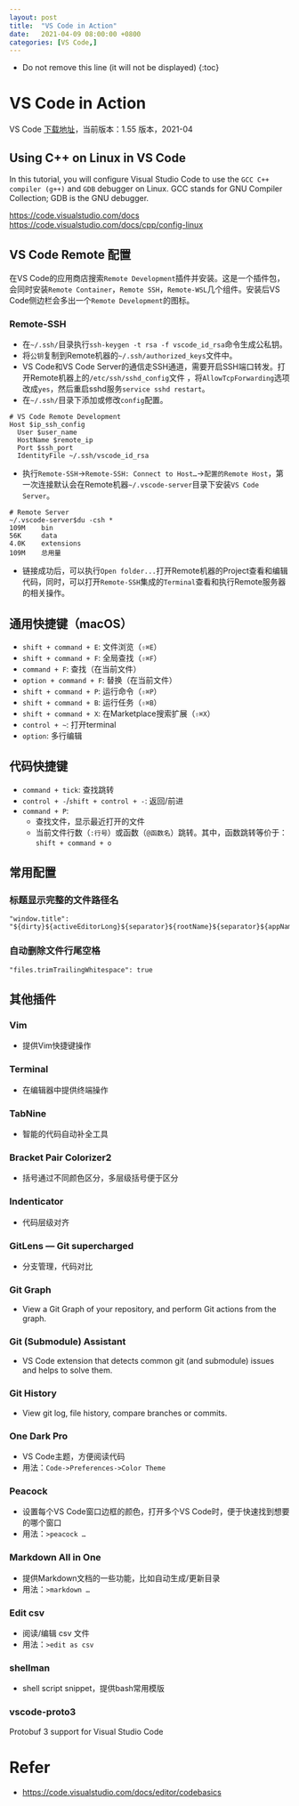 ```yaml
---
layout: post
title:  "VS Code in Action"
date:   2021-04-09 08:00:00 +0800
categories: [VS Code,]
---
```


* Do not remove this line (it will not be displayed)
{:toc}


# VS Code in Action

VS Code [下载地址](https://code.visualstudio.com/)，当前版本：1.55 版本，2021-04

## Using C++ on Linux in VS Code

In this tutorial, you will configure Visual Studio Code to use the `GCC C++ compiler (g++)` and `GDB` debugger on Linux. GCC stands for GNU Compiler Collection; GDB is the GNU debugger.

https://code.visualstudio.com/docs
https://code.visualstudio.com/docs/cpp/config-linux


## VS Code Remote 配置

在VS Code的应用商店搜索`Remote Development`插件并安装。这是一个插件包，会同时安装`Remote Container`，`Remote SSH`，`Remote-WSL`几个组件。安装后VS Code侧边栏会多出一个`Remote Development`的图标。

### Remote-SSH

* 在`~/.ssh/`目录执行`ssh-keygen -t rsa -f vscode_id_rsa`命令生成公私钥。
* 将`公钥`复制到Remote机器的`~/.ssh/authorized_keys`文件中。
* VS Code和VS Code Server的通信走SSH通道，需要开启SSH端口转发。打开Remote机器上的`/etc/ssh/sshd_config`文件 ，将`AllowTcpForwarding`选项改成`yes`，然后重启sshd服务`service sshd restart`。
* 在`~/.ssh/`目录下添加或修改`config`配置。
```
# VS Code Remote Development
Host $ip_ssh_config
  User $user_name
  HostName $remote_ip
  Port $ssh_port
  IdentityFile ~/.ssh/vscode_id_rsa
```

* 执行`Remote-SSH`->`Remote-SSH: Connect to Host…`->`配置的Remote Host`，第一次连接默认会在Remote机器`~/.vscode-server`目录下安装`VS Code Server`。

```
# Remote Server
~/.vscode-server$du -csh *
109M    bin
56K     data
4.0K    extensions
109M    总用量
```

* 链接成功后，可以执行`Open folder...`打开Remote机器的Project查看和编辑代码，同时，可以打开`Remote-SSH`集成的`Terminal`查看和执行Remote服务器的相关操作。

## 通用快捷键（macOS）

* `shift + command + E`: 文件浏览（`⇧⌘E`）
* `shift + command + F`: 全局查找（`⇧⌘F`）
* `command + F`: 查找（在当前文件）
* `option + command + F`: 替换（在当前文件）
* `shift + command + P`: 运行命令（`⇧⌘P`）
* `shift + command + B`:  运行任务（`⇧⌘B`）
* `shift + command + X`: 在Marketplace搜索扩展（`⇧⌘X`）
* `control + ~`: 打开terminal
* `option`: 多行编辑

## 代码快捷键

* `command + tick`:  查找跳转
* `control + -`/`shift + control + -`: 返回/前进
* `command + P`:  
	+ 查找文件，显示最近打开的文件
	+ 当前文件行数（`:行号`）或函数（`@函数名`）跳转。其中，函数跳转等价于：`shift + command + o`

## 常用配置

### 标题显示完整的文件路径名

```
"window.title": "${dirty}${activeEditorLong}${separator}${rootName}${separator}${appName}"
```

### 自动删除文件行尾空格

```
"files.trimTrailingWhitespace": true
```


## 其他插件

### Vim

* 提供Vim快捷键操作

### Terminal

* 在编辑器中提供终端操作

### TabNine

* 智能的代码自动补全工具

### Bracket Pair Colorizer2

* 括号通过不同颜色区分，多层级括号便于区分

###  Indenticator

* 代码层级对齐

###  GitLens — Git supercharged

* 分支管理，代码对比

### Git Graph

* View a Git Graph of your repository, and perform Git actions from the graph.

### Git (Submodule) Assistant

* VS Code extension that detects common git (and submodule) issues and helps to solve them.

### Git History

* View git log, file history, compare branches or commits.

### One Dark Pro

* VS Code主题，方便阅读代码
* 用法：`Code->Preferences->Color Theme`

### Peacock

* 设置每个VS Code窗口边框的颜色，打开多个VS Code时，便于快速找到想要的哪个窗口
* 用法：`>peacock …`

### Markdown All in One

* 提供Markdown文档的一些功能，比如自动生成/更新目录
* 用法：`>markdown …`

### Edit csv

* 阅读/编辑 csv 文件
* 用法：`>edit as csv`

### shellman

* shell script snippet，提供bash常用模版

### vscode-proto3

Protobuf 3 support for Visual Studio Code



# Refer

* https://code.visualstudio.com/docs/editor/codebasics



  

	
	